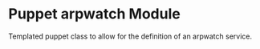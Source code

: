 Puppet arpwatch Module
===================

Templated puppet class to allow for the definition of an arpwatch service.
